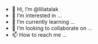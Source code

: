 - 👋 Hi, I’m @liliatalak
- 👀 I’m interested in ...
- 🌱 I’m currently learning ...
- 💞️ I’m looking to collaborate on ...
- 📫 How to reach me ...

<!---
liliatalak/liliatalak is a ✨ special ✨ repository because its `README.md` (this file) appears on your GitHub profile.
You can click the Preview link to take a look at your changes.
--->
